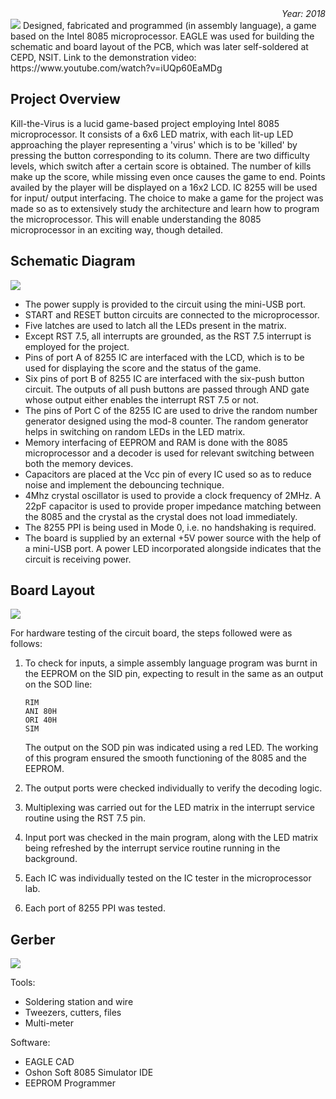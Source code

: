 <div align="right"><i>Year: 2018</i></div>
<img src="https://user-images.githubusercontent.com/32619706/149883709-d17ce99c-5617-4dc2-a492-fd3b590a5fdc.png">
Designed, fabricated and programmed (in assembly language), a game based on the Intel 8085 microprocessor. EAGLE was used for building the schematic and board layout of the PCB, which was later self-soldered at CEPD, NSIT. Link to the demonstration video: https://www.youtube.com/watch?v=iUQp60EaMDg

## Project Overview
Kill-the-Virus is a lucid game-based project employing Intel 8085 microprocessor. It consists of a 6x6 LED matrix, with each lit-up LED approaching the player representing a 'virus' which is to be 'killed' by pressing the button corresponding to its column. There are two difficulty levels, which switch after a certain score is obtained. The number of kills make up the score, while missing even once causes the game to end. Points availed by the player will be displayed on a 16x2 LCD. IC 8255 will be used for input/ output interfacing. The choice to make a game for the project was made so as to extensively study the architecture and learn how to program the microprocessor. This will enable understanding the 8085 microprocessor in an exciting way, though detailed.

## Schematic Diagram

<img src="https://user-images.githubusercontent.com/32619706/149880580-b8c24fd7-1753-4189-b1a7-b57ae3998e97.png">

* The power supply is provided to the circuit using the mini-USB port.
* START and RESET button circuits are connected to the microprocessor.
* Five latches are used to latch all the LEDs present in the matrix.
* Except RST 7.5, all interrupts are grounded, as the RST 7.5 interrupt is employed for the project.
* Pins of port A of 8255 IC are interfaced with the LCD, which is to be used for displaying the score and the status of the game.
* Six pins of port B of 8255 IC are interfaced with the six-push button circuit. The outputs of all push buttons are passed through AND gate whose output either enables the interrupt RST 7.5 or not.
* The pins of Port C of the 8255 IC are used to drive the random number generator designed using the mod-8 counter. The random generator helps in switching on random LEDs in the LED matrix.
* Memory interfacing of EEPROM and RAM is done with the 8085 microprocessor and a decoder is used for relevant switching between both the memory devices.
* Capacitors are placed at the Vcc pin of every IC used so as to reduce noise and implement the debouncing technique.
* 4Mhz crystal oscillator is used to provide a clock frequency of 2MHz. A 22pF capacitor is used to provide proper impedance matching between the 8085 and the crystal as the crystal does not load immediately.
* The 8255 PPI is being used in Mode 0, i.e. no handshaking is required.
* The board is supplied by an external +5V power source with the help of a mini-USB port. A power LED incorporated alongside indicates that the circuit is receiving power.

## Board Layout

<img src="https://user-images.githubusercontent.com/32619706/149880735-116e7f3a-a007-4481-962a-9b6a5f211f31.png">

For hardware testing of the circuit board, the steps followed were as follows:

1. To check for inputs, a simple assembly language program was burnt in the EEPROM on the SID pin, expecting to result in the same as an output on the SOD line:


    `RIM` \
	`ANI 80H` \
    `ORI 40H` \
    `SIM`

	The output on the SOD pin was indicated using a red LED. The working of this program ensured the smooth functioning of the 8085 and the EEPROM.

2. The output ports were checked individually to verify the decoding logic.
3. Multiplexing was carried out for the LED matrix in the interrupt service routine using the RST 7.5 pin.
4. Input port was checked in the main program, along with the LED matrix being refreshed by the interrupt service routine running in the background.
5. Each IC was individually tested on the IC tester in the microprocessor lab.
6. Each port of 8255 PPI was tested.


## Gerber

<img src="https://user-images.githubusercontent.com/32619706/149880834-3e6f9052-f5f6-4145-bf30-d3f576dda6ab.png">

Tools:
* Soldering station and wire
* Tweezers, cutters, files
* Multi-meter

Software:
* EAGLE CAD
* Oshon Soft 8085 Simulator IDE
* EEPROM Programmer  
